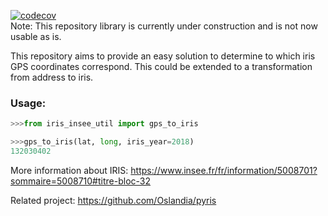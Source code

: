 [![codecov](https://codecov.io/gh/adrienpacifico/iris_insee_utils/branch/master/graph/badge.svg?token=ZZItjohsp9)](https://codecov.io/gh/adrienpacifico/iris_insee_utils)  
Note: This repository library is currently under construction and is not now usable as is.


This repository aims to provide an easy solution to determine to which iris GPS coordinates correspond.
This could be extended to a transformation from address to iris.


### Usage:

 ```python
>>>from iris_insee_util import gps_to_iris

>>>gps_to_iris(lat, long, iris_year=2018)
132030402

 ```



More information about IRIS:
https://www.insee.fr/fr/information/5008701?sommaire=5008710#titre-bloc-32

Related project: 
https://github.com/Oslandia/pyris